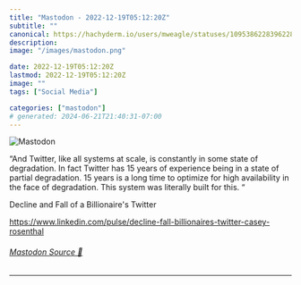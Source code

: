 ```yaml
---
title: "Mastodon - 2022-12-19T05:12:20Z"
subtitle: ""
canonical: https://hachyderm.io/users/mweagle/statuses/109538622839622856
description:
image: "/images/mastodon.png"

date: 2022-12-19T05:12:20Z
lastmod: 2022-12-19T05:12:20Z
image: ""
tags: ["Social Media"]

categories: ["mastodon"]
# generated: 2024-06-21T21:40:31-07:00
---
```

![Mastodon](/images/mastodon.png)

<p>“And Twitter, like all systems at scale, is constantly in some state of degradation. In fact Twitter has 15 years of experience being in a state of partial degradation. 15 years is a long time to optimize for high availability in the face of degradation. This system was literally built for this. “</p><p>Decline and Fall of a Billionaire&#39;s Twitter</p><p><a href="https://www.linkedin.com/pulse/decline-fall-billionaires-twitter-casey-rosenthal" target="_blank" rel="nofollow noopener noreferrer" translate="no"><span class="invisible">https://www.</span><span class="ellipsis">linkedin.com/pulse/decline-fal</span><span class="invisible">l-billionaires-twitter-casey-rosenthal</span></a></p>


###### [Mastodon Source 🐘](https://hachyderm.io/@mweagle/109538622839622856)

___
